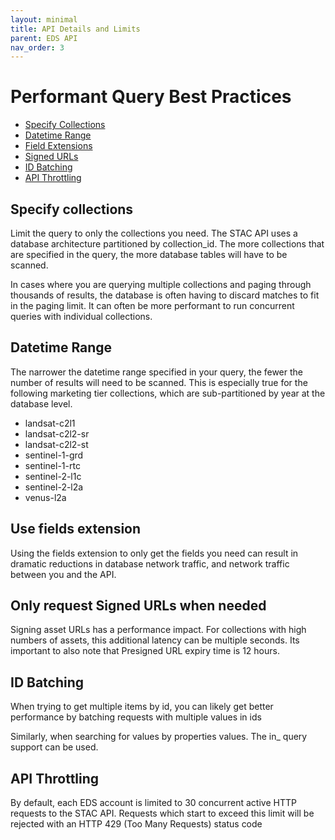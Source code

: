 ```yaml
---
layout: minimal
title: API Details and Limits
parent: EDS API
nav_order: 3
---
```


# Performant Query Best Practices
* [Specify Collections](#specify-collections)
* [Datetime Range](#datetime-range)
* [Field Extensions](#use-fields-extension)
* [Signed URLs](#only-request-signed-urls-when-needed)
* [ID Batching](#id-batching)
* [API Throttling](#api-throttling)

## Specify collections
Limit the query to only the collections you need. The STAC API uses a database architecture partitioned by collection_id. The more collections that are specified in the query, the more database tables will have to be scanned.

In cases where you are querying multiple collections and paging through thousands of results, the database is often having to discard matches to fit in the paging limit.  It can often be more performant to run concurrent queries with individual collections.

## Datetime Range
The narrower the datetime range specified in your query, the fewer the number of results will need to be scanned. This is especially true for the following marketing tier collections, which are sub-partitioned by year at the database level.

* landsat-c2l1
* landsat-c2l2-sr
* landsat-c2l2-st
* sentinel-1-grd
* sentinel-1-rtc
* sentinel-2-l1c
* sentinel-2-l2a
* venus-l2a

## Use fields extension
Using the fields extension to only get the fields you need can result in dramatic reductions in database network traffic, and network traffic between you and the API.

## Only request Signed URLs when needed
Signing asset URLs has a performance impact. For collections with high numbers of assets, this additional latency can be multiple seconds. Its important to also note that Presigned URL expiry time is 12 hours.

## ID Batching 
When trying to get multiple items by id, you can likely get better performance by batching requests with multiple values in ids 

Similarly, when searching for values by properties values. The in_ query support can be used.   

## API Throttling

By default, each EDS account is limited to 30 concurrent active HTTP requests to the STAC API. Requests which start to exceed this limit will be rejected with an HTTP 429 (Too Many Requests) status code

